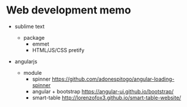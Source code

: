 Web development memo
====================

- sublime text
  - package
    - emmet
    - HTML/JS/CSS pretify

- angularjs
  - module
    - spinner
      https://github.com/adonespitogo/angular-loading-spinner
    - angular + bootstrap 
      https://angular-ui.github.io/bootstrap/
    - smart-table
      http://lorenzofox3.github.io/smart-table-website/
